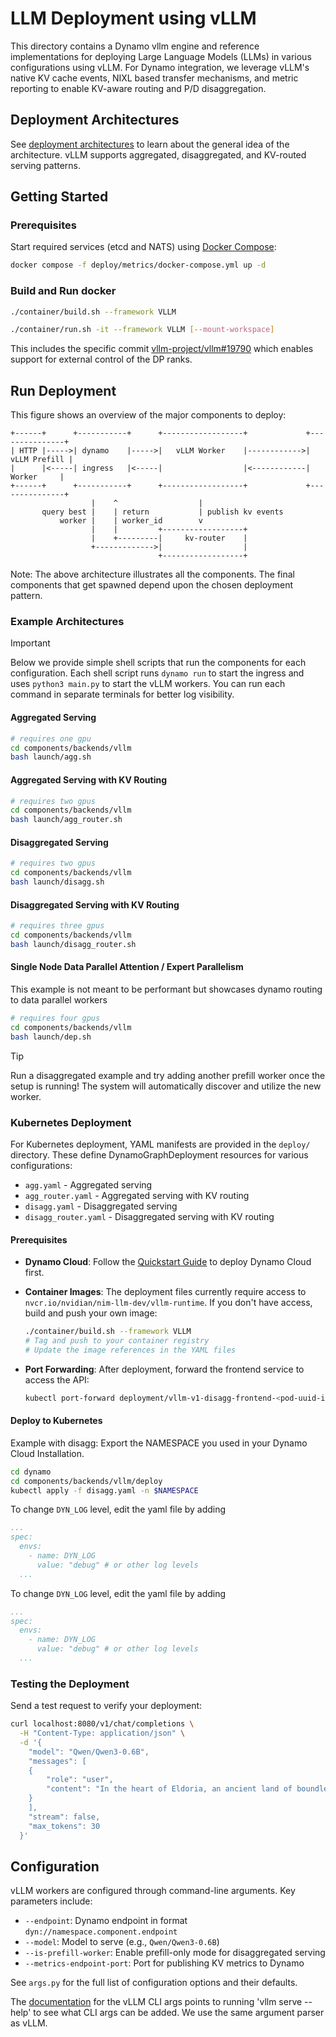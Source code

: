 <!--
SPDX-FileCopyrightText: Copyright (c) 2025 NVIDIA CORPORATION & AFFILIATES. All rights reserved.
SPDX-License-Identifier: Apache-2.0
-->

# LLM Deployment using vLLM

This directory contains a Dynamo vllm engine and reference implementations for deploying Large Language Models (LLMs) in various configurations using vLLM. For Dynamo integration, we leverage vLLM's native KV cache events, NIXL based transfer mechanisms, and metric reporting to enable KV-aware routing and P/D disaggregation.

## Deployment Architectures

See [deployment architectures](../llm/README.md#deployment-architectures) to learn about the general idea of the architecture. vLLM supports aggregated, disaggregated, and KV-routed serving patterns.

## Getting Started

### Prerequisites

Start required services (etcd and NATS) using [Docker Compose](../../deploy/metrics/docker-compose.yml):

```bash
docker compose -f deploy/metrics/docker-compose.yml up -d
```

### Build and Run docker

```bash
./container/build.sh --framework VLLM
```

```bash
./container/run.sh -it --framework VLLM [--mount-workspace]
```

This includes the specific commit [vllm-project/vllm#19790](https://github.com/vllm-project/vllm/pull/19790) which enables support for external control of the DP ranks.

## Run Deployment

This figure shows an overview of the major components to deploy:

```
+------+      +-----------+      +------------------+             +---------------+
| HTTP |----->| dynamo    |----->|   vLLM Worker    |------------>|  vLLM Prefill |
|      |<-----| ingress   |<-----|                  |<------------|    Worker     |
+------+      +-----------+      +------------------+             +---------------+
                  |    ^                  |
       query best |    | return           | publish kv events
           worker |    | worker_id        v
                  |    |         +------------------+
                  |    +---------|     kv-router    |
                  +------------->|                  |
                                 +------------------+
```

Note: The above architecture illustrates all the components. The final components that get spawned depend upon the chosen deployment pattern.

### Example Architectures

> [!IMPORTANT]
> Below we provide simple shell scripts that run the components for each configuration. Each shell script runs `dynamo run` to start the ingress and uses `python3 main.py` to start the vLLM workers. You can run each command in separate terminals for better log visibility.

#### Aggregated Serving

```bash
# requires one gpu
cd components/backends/vllm
bash launch/agg.sh
```

#### Aggregated Serving with KV Routing

```bash
# requires two gpus
cd components/backends/vllm
bash launch/agg_router.sh
```

#### Disaggregated Serving

```bash
# requires two gpus
cd components/backends/vllm
bash launch/disagg.sh
```

#### Disaggregated Serving with KV Routing

```bash
# requires three gpus
cd components/backends/vllm
bash launch/disagg_router.sh
```

#### Single Node Data Parallel Attention / Expert Parallelism

This example is not meant to be performant but showcases dynamo routing to data parallel workers

```bash
# requires four gpus
cd components/backends/vllm
bash launch/dep.sh
```


> [!TIP]
> Run a disaggregated example and try adding another prefill worker once the setup is running! The system will automatically discover and utilize the new worker.

### Kubernetes Deployment

For Kubernetes deployment, YAML manifests are provided in the `deploy/` directory. These define DynamoGraphDeployment resources for various configurations:

- `agg.yaml` - Aggregated serving
- `agg_router.yaml` - Aggregated serving with KV routing
- `disagg.yaml` - Disaggregated serving
- `disagg_router.yaml` - Disaggregated serving with KV routing

#### Prerequisites

- **Dynamo Cloud**: Follow the [Quickstart Guide](../../../docs/guides/dynamo_deploy/quickstart.md) to deploy Dynamo Cloud first.

- **Container Images**: The deployment files currently require access to `nvcr.io/nvidian/nim-llm-dev/vllm-runtime`. If you don't have access, build and push your own image:
  ```bash
  ./container/build.sh --framework VLLM
  # Tag and push to your container registry
  # Update the image references in the YAML files
  ```

- **Port Forwarding**: After deployment, forward the frontend service to access the API:
  ```bash
  kubectl port-forward deployment/vllm-v1-disagg-frontend-<pod-uuid-info> 8080:8000
  ```

#### Deploy to Kubernetes

Example with disagg:
Export the NAMESPACE  you used in your Dynamo Cloud Installation.

```bash
cd dynamo
cd components/backends/vllm/deploy
kubectl apply -f disagg.yaml -n $NAMESPACE
```

To change `DYN_LOG` level, edit the yaml file by adding

```yaml
...
spec:
  envs:
    - name: DYN_LOG
      value: "debug" # or other log levels
  ...
```

To change `DYN_LOG` level, edit the yaml file by adding

```yaml
...
spec:
  envs:
    - name: DYN_LOG
      value: "debug" # or other log levels
  ...
```

### Testing the Deployment

Send a test request to verify your deployment:

```bash
curl localhost:8080/v1/chat/completions \
  -H "Content-Type: application/json" \
  -d '{
    "model": "Qwen/Qwen3-0.6B",
    "messages": [
    {
        "role": "user",
        "content": "In the heart of Eldoria, an ancient land of boundless magic and mysterious creatures, lies the long-forgotten city of Aeloria. Once a beacon of knowledge and power, Aeloria was buried beneath the shifting sands of time, lost to the world for centuries. You are an intrepid explorer, known for your unparalleled curiosity and courage, who has stumbled upon an ancient map hinting at ests that Aeloria holds a secret so profound that it has the potential to reshape the very fabric of reality. Your journey will take you through treacherous deserts, enchanted forests, and across perilous mountain ranges. Your Task: Character Background: Develop a detailed background for your character. Describe their motivations for seeking out Aeloria, their skills and weaknesses, and any personal connections to the ancient city or its legends. Are they driven by a quest for knowledge, a search for lost familt clue is hidden."
    }
    ],
    "stream": false,
    "max_tokens": 30
  }'
```

## Configuration

vLLM workers are configured through command-line arguments. Key parameters include:

- `--endpoint`: Dynamo endpoint in format `dyn://namespace.component.endpoint`
- `--model`: Model to serve (e.g., `Qwen/Qwen3-0.6B`)
- `--is-prefill-worker`: Enable prefill-only mode for disaggregated serving
- `--metrics-endpoint-port`: Port for publishing KV metrics to Dynamo

See `args.py` for the full list of configuration options and their defaults.

The [documentation](https://docs.vllm.ai/en/v0.9.2/configuration/serve_args.html?h=serve+arg) for the vLLM CLI args points to running 'vllm serve --help' to see what CLI args can be added. We use the same argument parser as vLLM.
